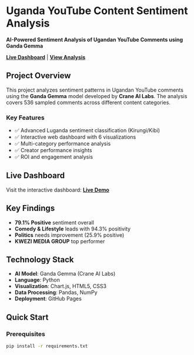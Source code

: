 # Uganda YouTube Content Sentiment Analysis

**AI-Powered Sentiment Analysis of Ugandan YouTube Comments using Ganda Gemma**

[**Live Dashboard**](https://lamerck.github.io/interactive_dashboard_test/) | [ **View Analysis**](link-to-results)

## Project Overview

This project analyzes sentiment patterns in Ugandan YouTube comments using the **Ganda Gemma** model developed by **Crane AI Labs**. The analysis covers 536 sampled comments across different content categories.

### Key Features
- ✅ Advanced Luganda sentiment classification (Kirungi/Kibi)
- ✅ Interactive web dashboard with 6 visualizations  
- ✅ Multi-category performance analysis
- ✅ Creator performance insights
- ✅ ROI and engagement analysis

## Live Dashboard
Visit the interactive dashboard: [**Live Demo**](https://lamerck.github.io/interactive_dashboard_test/)

## Key Findings
- **79.1% Positive** sentiment overall
- **Comedy & Lifestyle** leads with 94.3% positivity
- **Politics** needs improvement (25.9% positive)
- **KWEZI MEDIA GROUP** top performer

## Technology Stack
- **AI Model**: Ganda Gemma (Crane AI Labs)
- **Language**: Python
- **Visualization**: Chart.js, HTML5, CSS3
- **Data Processing**: Pandas, NumPy
- **Deployment**: GitHub Pages

## Quick Start

### Prerequisites
```bash
pip install -r requirements.txt

